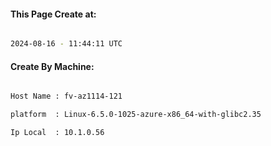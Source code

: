 
   
#### This Page Create at:

```bash

2024-08-16 - 11:44:11 UTC

```

#### Create By Machine:

```bash

Host Name : fv-az1114-121

platform  : Linux-6.5.0-1025-azure-x86_64-with-glibc2.35

Ip Local  : 10.1.0.56

```

